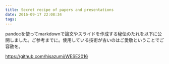 ```yaml
---
title: Secret recipe of papers and presentations
date: 2016-09-17 22:08:34
tags:
---
```


pandocを使ってmarkdownで論文やスライドを作成する秘伝のたれを以下に公開しました。ご参考までに。使用している技術が古いのはご愛敬ということでご容赦を。

https://github.com/hisazumi/WESE2016